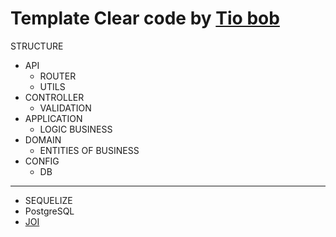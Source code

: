 # Template Clear code by [Tio bob](https://blog.cleancoder.com/uncle-bob/2012/08/13/the-clean-architecture.html)

STRUCTURE 
 - API
    - ROUTER
    - UTILS
 - CONTROLLER
    - VALIDATION
 - APPLICATION
    - LOGIC BUSINESS 
 - DOMAIN
    - ENTITIES OF BUSINESS
 - CONFIG
    - DB

___________________
 - SEQUELIZE
 - PostgreSQL
 - [JOI](https://github.com/sideway/joi)